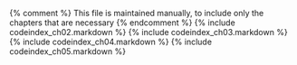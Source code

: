 {% comment %}
   This file is maintained manually, to include only the chapters that are necessary
{% endcomment %}
{% include codeindex_ch02.markdown %}
{% include codeindex_ch03.markdown %}
{% include codeindex_ch04.markdown %}
{% include codeindex_ch05.markdown %}
